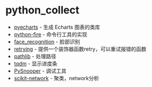 # python_collect

* [pyecharts](http://pyecharts.org/#/zh-cn/) - 生成 Echarts 图表的类库
* [python-fire](https://github.com/google/python-fire) - 命令行工具的实现
* [face_recognition](https://github.com/ageitgey/face_recognition) - 脸部识别
* [retrying](https://pypi.python.org/pypi/retrying) - 提供一个装饰器函数retry，可以重试报错的函数
* [pathlib](https://docs.python.org/3/library/pathlib.html) - 处理路径
* [tqdm](https://pypi.org/project/tqdm/) - 显示进度条
* [PySnooper](https://github.com/cool-RR/PySnooper) - 调试工具
* [scikit-network](https://scikit-network.readthedocs.io/en/latest/index.html) - 聚类，network分析
